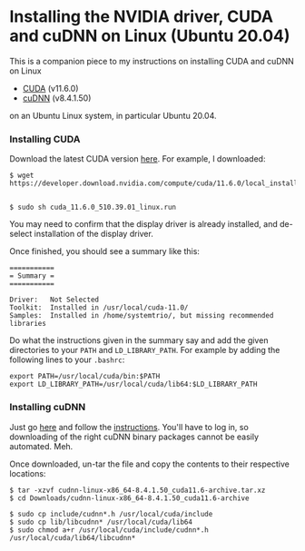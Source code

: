 # Installing the NVIDIA driver, CUDA and cuDNN on Linux (Ubuntu 20.04)

This is a companion piece to my instructions on installing CUDA and cuDNN on Linux

- [CUDA](https://developer.nvidia.com/cuda-11-6-0-download-archive?target_os=Linux&target_arch=x86_64&Distribution=Ubuntu&target_version=20.04&target_type=runfile_local) (v11.6.0)
- [cuDNN](https://developer.nvidia.com/cudnn) (v8.4.1.50)

on an Ubuntu Linux system, in particular Ubuntu 20.04.


### Installing CUDA
Download the latest CUDA version [here](https://developer.nvidia.com/cuda-11-6-0-download-archive?target_os=Linux&target_arch=x86_64&Distribution=Ubuntu&target_version=20.04&target_type=runfile_local). For example, I downloaded:

    $ wget https://developer.download.nvidia.com/compute/cuda/11.6.0/local_installers/cuda_11.6.0_510.39.01_linux.run


    $ sudo sh cuda_11.6.0_510.39.01_linux.run

You may need to confirm that the display driver is already installed, and de-select installation of the display driver.

Once finished, you should see a summary like this:

	===========
	= Summary =
	===========

	Driver:   Not Selected
	Toolkit:  Installed in /usr/local/cuda-11.0/
	Samples:  Installed in /home/systemtrio/, but missing recommended libraries



Do what the instructions given in the summary say and add the given directories to your `PATH` and `LD_LIBRARY_PATH`. For example by adding the following lines to your `.bashrc`:

    export PATH=/usr/local/cuda/bin:$PATH
    export LD_LIBRARY_PATH=/usr/local/cuda/lib64:$LD_LIBRARY_PATH


### Installing cuDNN

Just go [here](https://developer.nvidia.com/cudnn) and follow the [instructions](https://docs.nvidia.com/deeplearning/sdk/cudnn-install/index.html). You'll have to log in, so downloading of the right cuDNN binary packages cannot be easily automated. Meh.

Once downloaded, un-tar the file and copy the contents to their respective locations:

    $ tar -xzvf cudnn-linux-x86_64-8.4.1.50_cuda11.6-archive.tar.xz
    $ cd Downloads/cudnn-linux-x86_64-8.4.1.50_cuda11.6-archive
    
    $ sudo cp include/cudnn*.h /usr/local/cuda/include
    $ sudo cp lib/libcudnn* /usr/local/cuda/lib64
    $ sudo chmod a+r /usr/local/cuda/include/cudnn*.h /usr/local/cuda/lib64/libcudnn*
